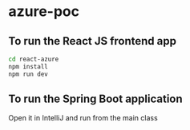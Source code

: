 # azure-poc

## To run the React JS frontend app
```bash
cd react-azure
npm install
npm run dev
```

## To run the Spring Boot application
Open it in IntelliJ and run from the main class
